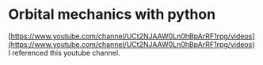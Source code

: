 # Orbital mechanics with python
[https://www.youtube.com/channel/UCt2NJAAW0Ln0hBpArRF1rpg/videos](https://www.youtube.com/channel/UCt2NJAAW0Ln0hBpArRF1rpg/videos)  
I referenced this youtube channel.